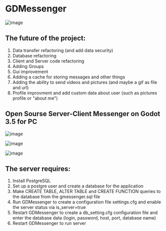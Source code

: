 # GDMessenger
![image](https://github.com/H3XAGON3ST-Games/GDMessenger/assets/83023800/ddf06f43-c025-4182-81ae-8ecc3280b4c7)

## The future of the project:
1. Data transfer refactoring (and add data security)
2. Database refactoring
3. Client and Server code refactoring
4. Adding Groups
5. Gui improvement
6. Adding a cache for storing messages and other things
7. Adding the ability to send videos and pictures (and maybe a gif as file and url)
8. Profile improvment and add custom data about user (such as pictures profile or "about me")

## Open Sourse Server-Client Messenger on Godot 3.5 for PC 
![image](https://github.com/H3XAGON3ST-Games/GDMessenger/assets/83023800/39be0e9b-e8a1-4a12-9f12-623d712071db)

![image](https://github.com/H3XAGON3ST-Games/GDMessenger/assets/83023800/1bb13dcb-a07c-472a-a62f-32736ba28ee0)

![image](https://github.com/H3XAGON3ST-Games/GDMessenger/assets/83023800/a1e4e709-cfb3-4732-bc7c-69b6efb21111)

## The server requires:
1. Install PostgreSQL
2. Set up a postgre user and create a database for the application
3. Make CREATE TABLE, ALTER TABLE and CREATE FUNCTION queries to the database from the gmessenger.sql file
4. Run GDMessenger to create a configuration file settings.cfg and enable the server status via is_server=true
5. Restart GDMessenger to create a db_setting.cfg configuration file and enter the database data (login, password, host, port, database name)
6. Restart GDMessenger to run server 
